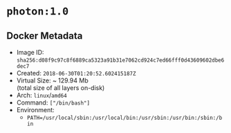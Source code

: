 # `photon:1.0`

## Docker Metadata

- Image ID: `sha256:d08f9c97c8f6889ca5323a91b31e7062cd924c7ed66fff0d43609602dbe6dec7`
- Created: `2018-06-30T01:20:52.602415187Z`
- Virtual Size: ~ 129.94 Mb  
  (total size of all layers on-disk)
- Arch: `linux`/`amd64`
- Command: `["/bin/bash"]`
- Environment:
  - `PATH=/usr/local/sbin:/usr/local/bin:/usr/sbin:/usr/bin:/sbin:/bin`
